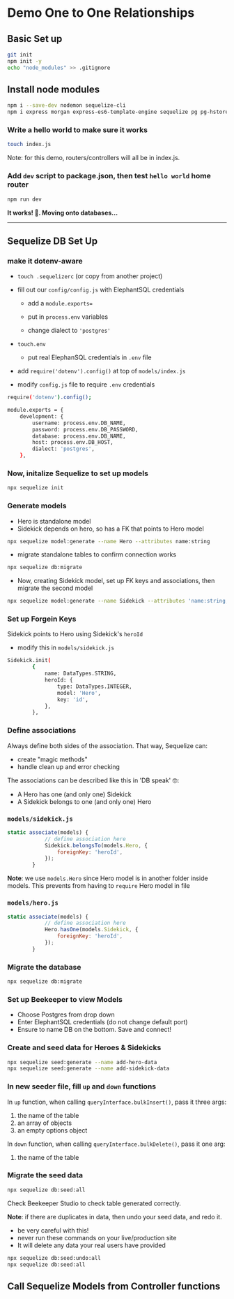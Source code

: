 # Demo One to One Relationships

## Basic Set up

```sh
git init
npm init -y
echo "node_modules" >> .gitignore
```

## Install node modules

```sh
npm i --save-dev nodemon sequelize-cli
npm i express morgan express-es6-template-engine sequelize pg pg-hstore
```

### Write a hello world to make sure it works

```sh
touch index.js
```

Note: for this demo, routers/controllers will all be in index.js.

### Add `dev` script to package.json, then test `hello world` home router

```sh
npm run dev
```

**It works! 🤗. Moving onto databases...**

---

## Sequelize DB Set Up

### make it dotenv-aware

- `touch .sequelizerc` (or copy from another project)
- fill out our `config/config.js` with ElephantSQL credentials

  - add a `module.exports= `
  - put in `process.env` variables

  - change dialect to `'postgres'`

- `touch.env`

  - put real ElephanSQL credentials in `.env` file

- add `require('dotenv').config()` at top of `models/index.js`

- modify `config.js` file to require `.env` credentials

```sh
require('dotenv').config();

module.exports = {
	development: {
		username: process.env.DB_NAME,
		password: process.env.DB_PASSWORD,
		database: process.env.DB_NAME,
		host: process.env.DB_HOST,
		dialect: 'postgres',
	},
```

### Now, initalize Sequelize to set up models

```sh
npx sequelize init
```

### Generate models

- Hero is standalone model
- Sidekick depends on hero, so has a FK that points to Hero model

```sh
npx sequelize model:generate --name Hero --attributes name:string
```

- migrate standalone tables to confirm connection works

```sh
npx sequelize db:migrate
```

- Now, creating Sidekick model, set up FK keys and associations, then migrate the second model

```sh
npx sequelize model:generate --name Sidekick --attributes 'name:string,heroId:integer'
```

### Set up Forgein Keys

Sidekick points to Hero using Sidekick's `heroId`

- modify this in `models/sidekick.js`

```sh
Sidekick.init(
		{
			name: DataTypes.STRING,
			heroId: {
				type: DataTypes.INTEGER,
				model: 'Hero',
				key: 'id',
			},
		},
```

### Define associations

Always define both sides of the association.
That way, Sequelize can:

- create "magic methods"
- handle clean up and error checking

The associations can be described like this in 'DB speak' 🤓:

- A Hero has one (and only one) Sidekick
- A Sidekick belongs to one (and only one) Hero

### `models/sidekick.js`

```js
static associate(models) {
			// define association here
			Sidekick.belongsTo(models.Hero, {
				foreignKey: 'heroId',
			});
		}
```

**Note**: we use `models.Hero` since Hero model is in another folder inside models.
This prevents from having to `require` Hero model in file

### `models/hero.js`

```js
static associate(models) {
			// define association here
			Hero.hasOne(models.Sidekick, {
				foreignKey: 'heroId',
			});
		}
```

### Migrate the database

```sh
npx sequelize db:migrate
```

### Set up Beekeeper to view Models

- Choose Postgres from drop down
- Enter ElephantSQL credentials (do not change default port)
- Ensure to name DB on the bottom. Save and connect!

### Create and seed data for Heroes & Sidekicks

```sh
npx sequelize seed:generate --name add-hero-data
npx sequelize seed:generate --name add-sidekick-data
```

### In new seeder file, fill `up` and `down` functions

In `up` function, when calling `queryInterface.bulkInsert()`, pass it three args:

1. the name of the table
2. an array of objects
3. an empty options object

In `down` function, when calling `queryInterface.bulkDelete()`, pass it one arg:

1. the name of the table

### Migrate the seed data

```sh
npx sequelize db:seed:all
```

Check Beekeeper Studio to check table generated correctly.

**Note**: if there are duplicates in data, then undo your seed data, and redo it.

- be very careful with this!
- never run these commands on your live/production site
- It will delete any data your real users have provided

```sh
npx sequelize db:seed:undo:all
npx sequelize db:seed:all
```

## Call Sequelize Models from Controller functions
